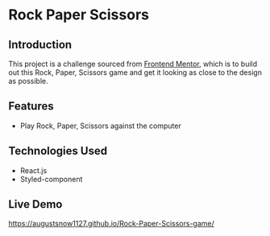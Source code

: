 # Rock Paper Scissors

## Introduction
This project is a challenge sourced from [Frontend Mentor](https://www.frontendmentor.io/challenges/rock-paper-scissors-game-pTgwgvgH), which is to build out this Rock, Paper, Scissors game and get it looking as close to the design as possible.

## Features
- Play Rock, Paper, Scissors against the computer

## Technologies Used
- React.js
- Styled-component

## Live Demo
https://augustsnow1127.github.io/Rock-Paper-Scissors-game/
